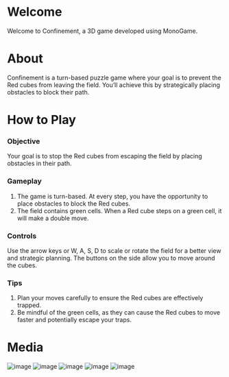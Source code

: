 # Welcome
Welcome to Confinement, a 3D game developed using MonoGame.

# About
Confinement is a turn-based puzzle game where your goal is to prevent the Red cubes from leaving the field. You’ll achieve this by strategically placing obstacles to block their path.

# How to Play
### Objective
Your goal is to stop the Red cubes from escaping the field by placing obstacles in their path.  

### Gameplay
1) The game is turn-based. At every step, you have the opportunity to place obstacles to block the Red cubes.
2) The field contains green cells. When a Red cube steps on a green cell, it will make a double move.

### Controls
Use the arrow keys or W, A, S, D to scale or rotate the field for a better view and strategic planning. The buttons on the side allow you to move around the cubes.

### Tips
1) Plan your moves carefully to ensure the Red cubes are effectively trapped.
2) Be mindful of the green cells, as they can cause the Red cubes to move faster and potentially escape your traps.

# Media
![image](https://github.com/Ycalk/Confinement/assets/118367882/eb6855bd-0f73-4771-8ecc-3fcfe3987af3)
![image](https://github.com/Ycalk/Confinement/assets/118367882/b2be7331-a182-48fc-9c27-6f8e9be6657d)
![image](https://github.com/Ycalk/Confinement/assets/118367882/d43f81ad-46c4-4ee8-be1c-d805b6b1cd19)
![image](https://github.com/Ycalk/Confinement/assets/118367882/2b17c727-59e1-42a3-a250-b89665fc6012)
![image](https://github.com/Ycalk/Confinement/assets/118367882/ecc5a277-61d3-4f88-8f1e-6167d8f59ee9)



